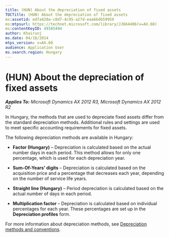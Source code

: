 ```yaml
---
title: (HUN) About the depreciation of fixed assets
TOCTitle: (HUN) About the depreciation of fixed assets
ms:assetid: edfa420a-c8d7-4c95-a27d-eaa66db59959
ms:mtpsurl: https://technet.microsoft.com/library/JJ664406(v=AX.60)
ms:contentKeyID: 49385494
author: Khairunj
ms.date: 04/18/2014
mtps_version: v=AX.60
audience: Application User
ms.search.region: Hungary
---
```


# (HUN) About the depreciation of fixed assets 


_**Applies To:** Microsoft Dynamics AX 2012 R3, Microsoft Dynamics AX 2012 R2_

In Hungary, the methods that are used to depreciate fixed assets differ from the standard depreciation methods. Additional rules and settings are used to meet specific accounting requirements for fixed assets.

The following depreciation methods are available in Hungary:

  - **Factor (Hungary)** – Depreciation is calculated based on the actual number days in each period. This method allows for only one percentage, which is used for each depreciation year.

  - **Sum-Of-Years' digits** – Depreciation is calculated based on the acquisition price and a percentage that decreases each year, depending on the number of service life years.

  - **Straight line (Hungary)** – Period depreciation is calculated based on the actual number of days in each period.

  - **Multiplication factor** – Depreciation is calculated based on individual percentages for each year. These percentages are set up in the **Depreciation profiles** form.

For more information about depreciation methods, see [Depreciation methods and conventions](depreciation-methods-and-conventions.md).

  


